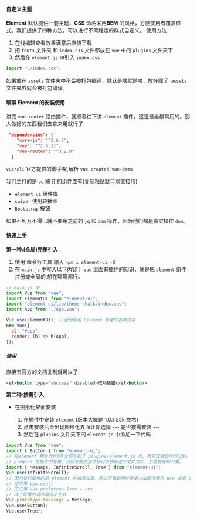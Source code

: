 #### 自定义主题

**Element** 默认提供一套主题，**CSS** 命名采用**BEM** 的风格，方便使用者覆盖样式。我们提供了四种方法，可以进行不同程度的样式自定义。
使用方法

1. 在线编辑查看效果满意后直接下载
2. 把 `fonts` 文件夹 和 `index.css` 文件都放在 `vue` 中的 `plugins` 文件夹下
3. 然后在 `element.js` 中引入 `index.css`

```js
import "./index.css";
```

如果放在 `assets` 文件夹中不会被打包编译，默认是啥就是啥，放在除了` assets` 文件夹外就会被打包编译。

#### 聊聊 Element 的安装使用

讲完 `vue-router` 路由插件，就顺着往下讲 `element` 插件，这是最最最常用的。别人做好的东西我们去拿来用就行了

```json
 "dependencies": {
    "core-js": "^3.6.5",
    "vue": "^2.6.11",
    "vue-router": "^3.2.0"
  }
```

`vue/cli` 官方提供的脚手架,解析 `vue created vue-demo`

我们主打的是 `pc` 端
用的组件库有(复制粘贴就可以直接用)

- `element ui` 组件库
- `swiper` 使用轮播图
- `Bootstrap` 按钮

如果不到万不得已就不要用之前的 `jq` 和 `dom` 操作，因为他们都是真实操作 `dom`。

#### 快速上手

**第一种:(全局)完整引入**

1. 使用 命令行工具 输入 `npm i element-ui -S`
2. 在 `main.js` 中写入以下内容：
   `vue` 里面有插件的知识，就是把 `element` 组件注册成全局的,想在哪用都行。

```js
// main.js 中
import Vue from "vue";
import ElementUI from "element-ui";
import "element-ui/lib/theme-chalk/index.css";
import App from "./App.vue";

Vue.use(ElementUI); //全局使用 Element 库里的各种效果
new Vue({
  el: "#app",
  render: (h) => h(App),
});
```

##### 使用

直接去官方的文档复制就可以了

```html
<el-button type="success" disabled>成功按钮</el-button>
```

**第二种:按需引入**

- 在图形化界面安装

  1. 在插件中安装 `element` (版本大概是 1.0.1 25k 左右)
  2. 点击安装后会出现图形化界面让你选择 --- 是否按需安装 ---
  3. 然后在 `plugins` 文件夹下的 `element.js` 中添加一下代码

```js
import Vue from "vue";
import { Button } from "element-ui";
// 将element 相关的代码f全部写到了 plugins/element.js 内，其实这就是代码分割。
// plugins 是插件的意思，以后想要的插件都可以放到这个文件夹中，方便管理和归类。
import { Message, InfiniteScroll, Tree } from "element-ui";
Vue.use(InfiniteScroll);
// 因为我们使用的是 element 的按需加载，所以不管是组件还是方法都得使用 use 或者 prototype 设置成全局的。
// 组件用 Vue.use()
// 方法用 Vue.prototype.$xxx = xxx
// 改了配置的话的重启才生效
Vue.prototype.$message = Message;
Vue.use(Button);
Vue.use(Tree);
```
